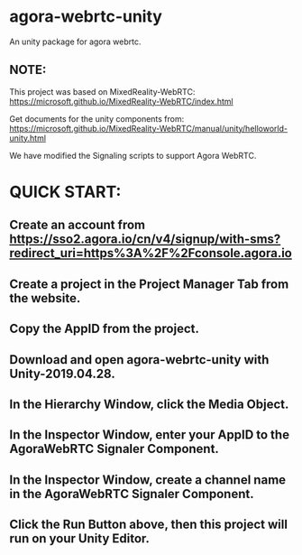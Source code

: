 # agora-webrtc-unity
An unity package for agora webrtc.

## NOTE:
This project was based on MixedReality-WebRTC:
https://microsoft.github.io/MixedReality-WebRTC/index.html

Get documents for the unity components from:
https://microsoft.github.io/MixedReality-WebRTC/manual/unity/helloworld-unity.html

We have modified the Signaling scripts to support Agora WebRTC.

# QUICK START:

##   Create an account from https://sso2.agora.io/cn/v4/signup/with-sms?redirect_uri=https%3A%2F%2Fconsole.agora.io

##   Create a project in the Project Manager Tab from the website.

##   Copy the AppID from the project.

##   Download and open agora-webrtc-unity with Unity-2019.04.28.

##   In the Hierarchy Window, click the Media Object.

##   In the Inspector Window, enter your AppID to the AgoraWebRTC Signaler Component.

##   In the Inspector Window, create a channel name in the AgoraWebRTC Signaler Component.

##   Click the Run Button above, then this project will run on your Unity Editor.
